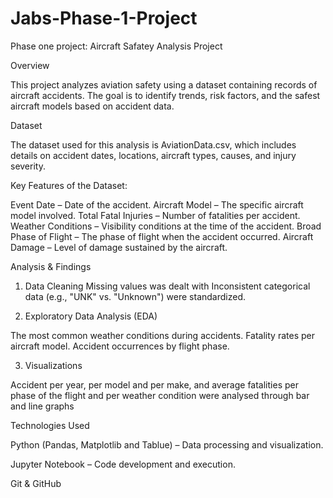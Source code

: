 # Jabs-Phase-1-Project
 Phase one project: Aircraft Safatey Analysis Project

Overview

This project analyzes aviation safety using a dataset containing records of aircraft accidents. The goal is to identify trends, risk factors, and the safest aircraft models based on accident data.

Dataset

The dataset used for this analysis is AviationData.csv, which includes details on accident dates, locations, aircraft types, causes, and injury severity.

Key Features of the Dataset:

Event Date – Date of the accident.
Aircraft Model – The specific aircraft model involved.
Total Fatal Injuries – Number of fatalities per accident.
Weather Conditions – Visibility conditions at the time of the accident.
Broad Phase of Flight – The phase of flight when the accident occurred.
Aircraft Damage – Level of damage sustained by the aircraft.

Analysis & Findings

1. Data Cleaning
Missing values was dealt with
Inconsistent categorical data (e.g., "UNK" vs. "Unknown") were standardized.

2. Exploratory Data Analysis (EDA)

The most common weather conditions during accidents.
Fatality rates per aircraft model.
Accident occurrences by flight phase.

3. Visualizations

Accident per year, per model and per make, and average fatalities per phase of the flight and per weather condition were analysed through bar and line graphs


Technologies Used

Python (Pandas, Matplotlib and Tablue) – Data processing and visualization.

Jupyter Notebook – Code development and execution.

Git & GitHub

